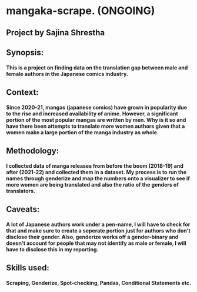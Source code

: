 # mangaka-scrape. (ONGOING)
## Project by Sajina Shrestha 

##  Synopsis: 
#### This is a project on finding data on the translation gap between male and female authors in the Japanese comics industry.

## Context: 
#### Since 2020-21, mangas (japanese comics) have grown in popularity due to the rise and increased availability of anime. However, a significant portion of the most popular mangas are written by men. Why is it so and have there been attempts to translate more women authors given that a women make a large portion of the manga industry as whole. 

## Methodology:
#### I collected data of manga releases from before the boom (2018-19) and after (2021-22) and collected them in a dataset. My process is to run the names through genderize and map the numbers onto a visualizer to see if more women are being translated and also the ratio of the genders of translators.

## Caveats:
#### A lot of Japanese authors work under a pen-name, I will have to check for that and make sure to create a seperate portion just for authors who don't disclose their gender. Also, genderize works off a gender-binary and doesn't account for people that may not identify as male or female,  I will have to disclose this in my reporting. 

## Skills used: 
#### Scraping, Genderize, Spot-checking, Pandas, Conditional Statements etc. 

